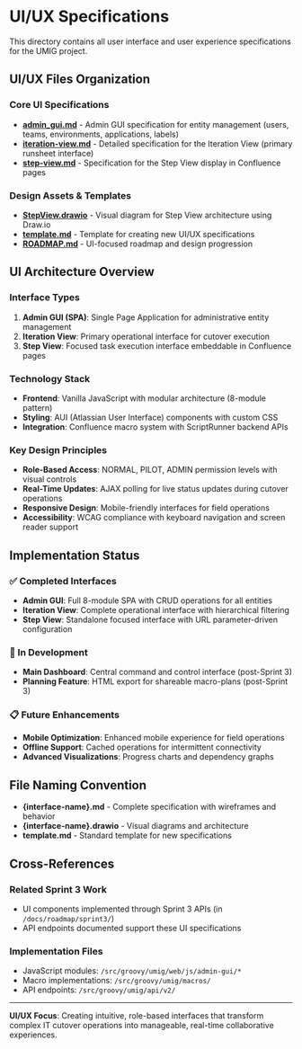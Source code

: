# UI/UX Specifications

This directory contains all user interface and user experience specifications for the UMIG project.

## UI/UX Files Organization

### Core UI Specifications

- **[admin_gui.md](./admin_gui.md)** - Admin GUI specification for entity management (users, teams, environments, applications, labels)
- **[iteration-view.md](./iteration-view.md)** - Detailed specification for the Iteration View (primary runsheet interface)
- **[step-view.md](./step-view.md)** - Specification for the Step View display in Confluence pages

### Design Assets & Templates

- **[StepView.drawio](./StepView.drawio)** - Visual diagram for Step View architecture using Draw.io
- **[template.md](./template.md)** - Template for creating new UI/UX specifications
- **[ROADMAP.md](./ROADMAP.md)** - UI-focused roadmap and design progression

## UI Architecture Overview

### Interface Types

1. **Admin GUI (SPA)**: Single Page Application for administrative entity management
2. **Iteration View**: Primary operational interface for cutover execution
3. **Step View**: Focused task execution interface embeddable in Confluence pages

### Technology Stack

- **Frontend**: Vanilla JavaScript with modular architecture (8-module pattern)
- **Styling**: AUI (Atlassian User Interface) components with custom CSS
- **Integration**: Confluence macro system with ScriptRunner backend APIs

### Key Design Principles

- **Role-Based Access**: NORMAL, PILOT, ADMIN permission levels with visual controls
- **Real-Time Updates**: AJAX polling for live status updates during cutover operations
- **Responsive Design**: Mobile-friendly interfaces for field operations
- **Accessibility**: WCAG compliance with keyboard navigation and screen reader support

## Implementation Status

### ✅ Completed Interfaces

- **Admin GUI**: Full 8-module SPA with CRUD operations for all entities
- **Iteration View**: Complete operational interface with hierarchical filtering
- **Step View**: Standalone focused interface with URL parameter-driven configuration

### 🚧 In Development

- **Main Dashboard**: Central command and control interface (post-Sprint 3)
- **Planning Feature**: HTML export for shareable macro-plans (post-Sprint 3)

### 📋 Future Enhancements

- **Mobile Optimization**: Enhanced mobile experience for field operations
- **Offline Support**: Cached operations for intermittent connectivity
- **Advanced Visualizations**: Progress charts and dependency graphs

## File Naming Convention

- **{interface-name}.md** - Complete specification with wireframes and behavior
- **{interface-name}.drawio** - Visual diagrams and architecture
- **template.md** - Standard template for new specifications

## Cross-References

### Related Sprint 3 Work

- UI components implemented through Sprint 3 APIs (in `/docs/roadmap/sprint3/`)
- API endpoints documented support these UI specifications

### Implementation Files

- JavaScript modules: `/src/groovy/umig/web/js/admin-gui/*`
- Macro implementations: `/src/groovy/umig/macros/`
- API endpoints: `/src/groovy/umig/api/v2/`

---

**UI/UX Focus**: Creating intuitive, role-based interfaces that transform complex IT cutover operations into manageable, real-time collaborative experiences.
